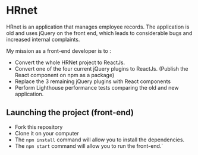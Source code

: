 # HRnet

HRnet is an application that manages employee records. The application is old and uses jQuery on the front end, which leads to considerable bugs and increased internal complaints.

My mission as a front-end developer is to :

- Convert the whole HRNet project to ReactJs.
- Convert one of the four current jQuery plugins to ReactJs. (Publish the React component on npm as a package)
- Replace the 3 remaining jQuery plugins with React components
- Perform Lighthouse performance tests comparing the old and new application.

## Launching the project (front-end)

- Fork this repository
- Clone it on your computer
- The `npm install` command will allow you to install the dependencies.
- The `npm start` command will allow you to run the front-end.`
